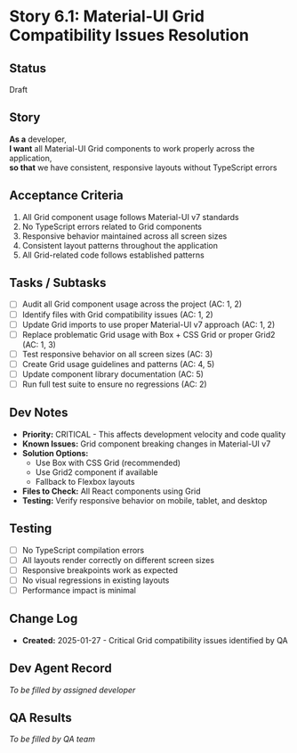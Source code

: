 # Story 6.1: Material-UI Grid Compatibility Issues Resolution

## Status
Draft

## Story
**As a** developer,  
**I want** all Material-UI Grid components to work properly across the application,  
**so that** we have consistent, responsive layouts without TypeScript errors

## Acceptance Criteria
1. All Grid component usage follows Material-UI v7 standards
2. No TypeScript errors related to Grid components
3. Responsive behavior maintained across all screen sizes
4. Consistent layout patterns throughout the application
5. All Grid-related code follows established patterns

## Tasks / Subtasks
- [ ] Audit all Grid component usage across the project (AC: 1, 2)
- [ ] Identify files with Grid compatibility issues (AC: 1, 2)
- [ ] Update Grid imports to use proper Material-UI v7 approach (AC: 1, 2)
- [ ] Replace problematic Grid usage with Box + CSS Grid or proper Grid2 (AC: 1, 3)
- [ ] Test responsive behavior on all screen sizes (AC: 3)
- [ ] Create Grid usage guidelines and patterns (AC: 4, 5)
- [ ] Update component library documentation (AC: 5)
- [ ] Run full test suite to ensure no regressions (AC: 2)

## Dev Notes
- **Priority:** CRITICAL - This affects development velocity and code quality
- **Known Issues:** Grid component breaking changes in Material-UI v7
- **Solution Options:** 
  - Use Box with CSS Grid (recommended)
  - Use Grid2 component if available
  - Fallback to Flexbox layouts
- **Files to Check:** All React components using Grid
- **Testing:** Verify responsive behavior on mobile, tablet, and desktop

## Testing
- [ ] No TypeScript compilation errors
- [ ] All layouts render correctly on different screen sizes
- [ ] Responsive breakpoints work as expected
- [ ] No visual regressions in existing layouts
- [ ] Performance impact is minimal

## Change Log
- **Created:** 2025-01-27 - Critical Grid compatibility issues identified by QA

## Dev Agent Record
*To be filled by assigned developer*

## QA Results
*To be filled by QA team*
